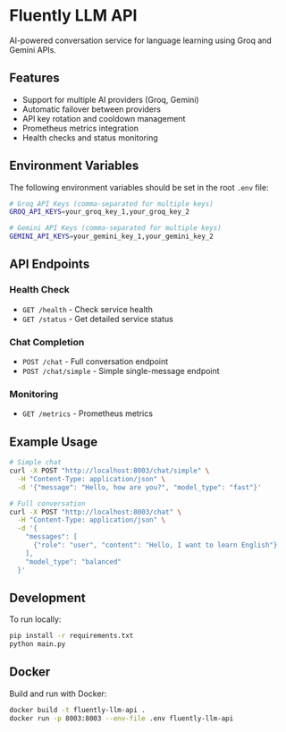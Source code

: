 # Fluently LLM API

AI-powered conversation service for language learning using Groq and Gemini APIs.

## Features

- Support for multiple AI providers (Groq, Gemini)
- Automatic failover between providers
- API key rotation and cooldown management
- Prometheus metrics integration
- Health checks and status monitoring

## Environment Variables

The following environment variables should be set in the root `.env` file:

```bash
# Groq API Keys (comma-separated for multiple keys)
GROQ_API_KEYS=your_groq_key_1,your_groq_key_2

# Gemini API Keys (comma-separated for multiple keys)
GEMINI_API_KEYS=your_gemini_key_1,your_gemini_key_2
```

## API Endpoints

### Health Check
- `GET /health` - Check service health
- `GET /status` - Get detailed service status

### Chat Completion
- `POST /chat` - Full conversation endpoint
- `POST /chat/simple` - Simple single-message endpoint

### Monitoring
- `GET /metrics` - Prometheus metrics

## Example Usage

```bash
# Simple chat
curl -X POST "http://localhost:8003/chat/simple" \
  -H "Content-Type: application/json" \
  -d '{"message": "Hello, how are you?", "model_type": "fast"}'

# Full conversation
curl -X POST "http://localhost:8003/chat" \
  -H "Content-Type: application/json" \
  -d '{
    "messages": [
      {"role": "user", "content": "Hello, I want to learn English"}
    ],
    "model_type": "balanced"
  }'
```

## Development

To run locally:

```bash
pip install -r requirements.txt
python main.py
```

## Docker

Build and run with Docker:

```bash
docker build -t fluently-llm-api .
docker run -p 8003:8003 --env-file .env fluently-llm-api
```
